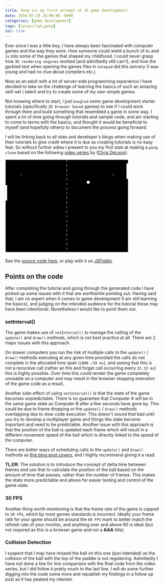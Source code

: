```yaml
---
title: Pong (or my first attempt at JS game development)
date: 2016-07-29 20:00:00 -0600
categories: [game development]
tags: [javascript,pong]
toc: true
---
```

Ever since I was a little boy, I have always been fascinated with computer games and the way they work. How someone could wield a bunch of `0s` and `1s` into some of the games that shaped my childhood. I could never grasp how `3D rendering engines` worked (and admittedly still can't), and how the garbled text when opening the games files in `notepad` did this sorcery (I was young and had no clue about compilers etc.).

Now as an adult with a lot of server-side programming experience I have decided to take on the challenge of learning the basics of such an amazing skill-set \ talent and try to create some of my own simple games.

Not knowing where to start, I just `Googled` some game development starter tutorials (specifically `2D browser based` games) to see if I could work through them and build something that resembled a game in some way. I spent a lot of time going through tutorials and sample code, and am starting to come to terms with the basics, and thought it would be beneficial to myself (and hopefully others) to document the process going forward.

I will be linking back to all sites and developer's blogs when making use of their tutorials to give credit where it is due as creating tutorials is no easy feat. So without further adieu I present to you my first stab at making a `pong clone` based on the following [video series](https://www.udemy.com/join/login-popup/?next=/course/code-your-first-game/learn/lecture/2701754) by ([Chris DeLeon](https://twitter.com/gamedevslikeyou)).

![](/assets/img/2016/2016-07-29/001.png)

See the [source code here](https://github.com/rniemand/code-samples/tree/main/blog-posts/2016/2016-07-29%20-Pong), or play with it on [JSFiddle](https://jsfiddle.net/qcvhxpq0/4/).

## Points on the code
After completing the tutorial and going through the generated code I have picked up some issues with it that are worthwhile pointing out. Having said that, I am no expert when it comes to game development (I am still learning the basics), and judging on the intended audience for the tutorial these may have been intentional. Nonetheless I would like to point them out.

### setInterval()
The game makes use of `setInterval()` to manage the calling of the `update()` and `draw()` methods, which is not best practice at all. There are 2 major issues with this approach.

On slower computers you run the risk of multiple calls to the `update()` / `draw()` methods executing at any given time provided the calls do not complete in the allocated time span (`1000 /30 ms`), and seeing that this is not a recursive call (rather an fire and forget call occurring every `33.33 ms`) this is highly possible. Over time this could render the game completely unusable on a computer and may result in the browser stopping execution of the game code as a result.

Another side-effect of using `setInterval()` is that the state of the game becomes unpredictable. There is no guarantee that Computer A will be in the same game state as Computer B after a few seconds have gone by. This could be due to frame dropping or the `update()` / `draw()` methods overlapping due to slow code execution. This doesn't sound that bad until you try to develop a multiplayer game and things like state become important and need to be predictable. Another issue with this approach is that the position of the ball is updated each frame which will result in a different movement speed of the ball which is directly linked to the speed of the computer.

There are better ways of scheduling calls to the `update()` and `draw()` methods as [this blog post covers](http://www.isaacsukin.com/news/2015/01/detailed-explanation-javascript-game-loops-and-timing), and I highly recommend giving it a read. 

**TL;DR**: The solution is to introduce the concept of delta time between frames and use that to calculate the position of the ball based on the amount of time that passes, rather than the number of frames. This makes the state more predictable and allows for easier testing and control of the game state.

### 30 FPS
Another thing worth mentioning is that the frame rate of the game is capped to `30 FPS`, which by most games standards is incorrect. Ideally your frame rate for your game should be around the `60 FPS` mark to better match the refresh rate of your monitor, and anything over and above 60 is ideal (but not required as this is a browser game and not a **AAA** title).

### Collision Detection
I suspect that I may have missed the ball on this one (pun intended) as the collision of the ball with the top of the paddle is not registering. Admittedly I have not done a line for line comparison with the final code from the video series, but I did follow it pretty much to the last line. I will do some further digging into the code some more and republish my findings in a follow up post as it has peaked my interest.